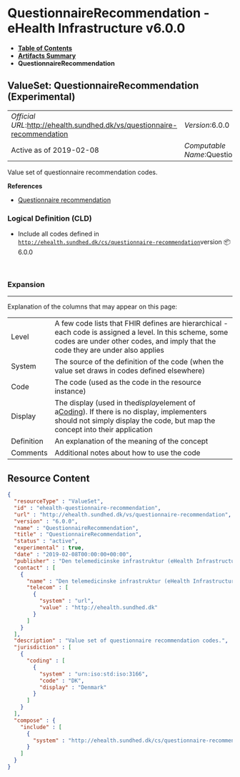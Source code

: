 # QuestionnaireRecommendation - eHealth Infrastructure v6.0.0

* [**Table of Contents**](toc.md)
* [**Artifacts Summary**](artifacts.md)
* **QuestionnaireRecommendation**

## ValueSet: QuestionnaireRecommendation (Experimental) 

| | |
| :--- | :--- |
| *Official URL*:http://ehealth.sundhed.dk/vs/questionnaire-recommendation | *Version*:6.0.0 |
| Active as of 2019-02-08 | *Computable Name*:QuestionnaireRecommendation |

 
Value set of questionnaire recommendation codes. 

 **References** 

* [Questionnaire recommendation](StructureDefinition-ehealth-questionnaire-recommendation.md)

### Logical Definition (CLD)

* Include all codes defined in [`http://ehealth.sundhed.dk/cs/questionnaire-recommendation`](CodeSystem-ehealth-questionnaire-recommendation.md)version 📦6.0.0

 

### Expansion

-------

 Explanation of the columns that may appear on this page: 

| | |
| :--- | :--- |
| Level | A few code lists that FHIR defines are hierarchical - each code is assigned a level. In this scheme, some codes are under other codes, and imply that the code they are under also applies |
| System | The source of the definition of the code (when the value set draws in codes defined elsewhere) |
| Code | The code (used as the code in the resource instance) |
| Display | The display (used in the*display*element of a[Coding](http://hl7.org/fhir/R4/datatypes.html#Coding)). If there is no display, implementers should not simply display the code, but map the concept into their application |
| Definition | An explanation of the meaning of the concept |
| Comments | Additional notes about how to use the code |



## Resource Content

```json
{
  "resourceType" : "ValueSet",
  "id" : "ehealth-questionnaire-recommendation",
  "url" : "http://ehealth.sundhed.dk/vs/questionnaire-recommendation",
  "version" : "6.0.0",
  "name" : "QuestionnaireRecommendation",
  "title" : "QuestionnaireRecommendation",
  "status" : "active",
  "experimental" : true,
  "date" : "2019-02-08T00:00:00+00:00",
  "publisher" : "Den telemedicinske infrastruktur (eHealth Infrastructure)",
  "contact" : [
    {
      "name" : "Den telemedicinske infrastruktur (eHealth Infrastructure)",
      "telecom" : [
        {
          "system" : "url",
          "value" : "http://ehealth.sundhed.dk"
        }
      ]
    }
  ],
  "description" : "Value set of questionnaire recommendation codes.",
  "jurisdiction" : [
    {
      "coding" : [
        {
          "system" : "urn:iso:std:iso:3166",
          "code" : "DK",
          "display" : "Denmark"
        }
      ]
    }
  ],
  "compose" : {
    "include" : [
      {
        "system" : "http://ehealth.sundhed.dk/cs/questionnaire-recommendation"
      }
    ]
  }
}

```
